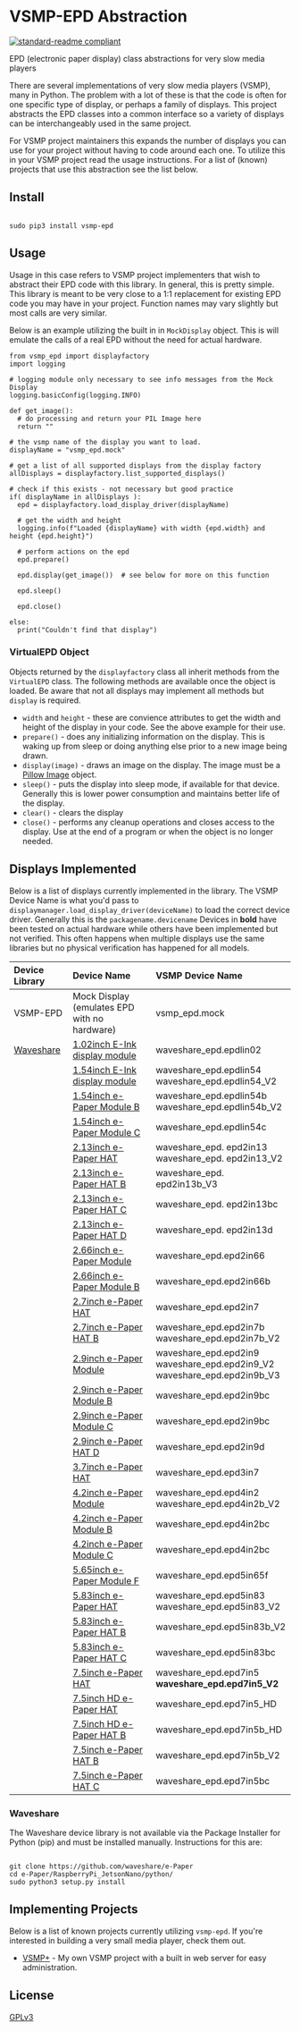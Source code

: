 # VSMP-EPD Abstraction
[![standard-readme compliant](https://img.shields.io/badge/readme%20style-standard-brightgreen.svg?style=flat-square)](https://github.com/RichardLitt/standard-readme)


EPD (electronic paper display) class abstractions for very slow media players

There are several implementations of very slow media players (VSMP), many in Python. The problem with a lot of these is that the code is often for one specific type of display, or perhaps a family of displays. This project abstracts the EPD classes into a common interface so a variety of displays can be interchangeably used in the same project.

For VSMP project maintainers this expands the number of displays you can use for your project without having to code around each one. To utilize this in your VSMP project read the usage instructions. For a list of (known) projects that use this abstraction see the list below.

## Install

```

sudo pip3 install vsmp-epd

```

## Usage

Usage in this case refers to VSMP project implementers that wish to abstract their EPD code with this library. In general, this is pretty simple. This library is meant to be very close to a 1:1 replacement for existing EPD code you may have in your project. Function names may vary slightly but most calls are very similar.


Below is an example utilizing the built in in `MockDisplay` object. This is will emulate the calls of a real EPD without the need for actual hardware.

```
from vsmp_epd import displayfactory
import logging

# logging module only necessary to see info messages from the Mock Display
logging.basicConfig(logging.INFO)

def get_image():
  # do processing and return your PIL Image here
  return ""

# the vsmp name of the display you want to load.
displayName = "vsmp_epd.mock"

# get a list of all supported displays from the display factory
allDisplays = displayfactory.list_supported_displays()

# check if this exists - not necessary but good practice
if( displayName in allDisplays ):
  epd = displayfactory.load_display_driver(displayName)

  # get the width and height
  logging.info(f"Loaded {displayName} with width {epd.width} and height {epd.height}")

  # perform actions on the epd
  epd.prepare()

  epd.display(get_image())  # see below for more on this function

  epd.sleep()

  epd.close()

else:
  print("Couldn't find that display")

```

### VirtualEPD Object

Objects returned by the `displayfactory` class all inherit methods from the `VirtualEPD` class. The following methods are available once the object is loaded. Be aware that not all displays may implement all methods but `display` is required.

* `width` and `height` - these are convience attributes to get the width and height of the display in your code. See the above example for their use.
* `prepare()` - does any initializing information on the display. This is waking up from sleep or doing anything else prior to a new image being drawn.
* `display(image)` - draws an image on the display. The image must be a [Pillow Image](https://pillow.readthedocs.io/en/stable/reference/Image.html) object.
* `sleep()` - puts the display into sleep mode, if available for that device. Generally this is lower power consumption and maintains better life of the display.
* `clear()` - clears the display
* `close()` - performs any cleanup operations and closes access to the display. Use at the end of a program or when the object is no longer needed.

## Displays Implemented
Below is a list of displays currently implemented in the library. The VSMP Device Name is what you'd pass to `displaymanager.load_display_driver(deviceName)` to load the correct device driver. Generally this is the `packagename.devicename` Devices in __bold__ have been tested on actual hardware while others have been implemented but not verified. This often happens when multiple displays use the same libraries but no physical verification has happened for all models.

| Device Library | Device Name | VSMP Device Name |
|:---------------|:------------|:-----------------|
| VSMP-EPD | Mock Display (emulates EPD with no hardware) | vsmp_epd.mock |
| [Waveshare](https://github.com/waveshare/e-Paper) | [1.02inch E-Ink display module](https://www.waveshare.com/1.02inch-e-Paper-Module.htm) | waveshare_epd.epdlin02 |
|  | [1.54inch E-Ink display module](https://www.waveshare.com/1.54inch-e-Paper-Module.htm) | waveshare_epd.epdlin54 <br> waveshare_epd.epdlin54_V2 |
|  | [1.54inch e-Paper Module B](https://www.waveshare.com/1.54inch-e-Paper-Module-B.htm) | waveshare_epd.epdlin54b <br> waveshare_epd.epdlin54b_V2 |
|  | [1.54inch e-Paper Module C ](https://www.waveshare.com/1.54inch-e-Paper-Module-C.htm) | waveshare_epd.epdlin54c |
|  | [2.13inch e-Paper HAT](https://www.waveshare.com/2.13inch-e-Paper-HAT.htm) | waveshare_epd. epd2in13 <br>  waveshare_epd. epd2in13_V2 |
|  | [2.13inch e-Paper HAT B](https://www.waveshare.com/2.13inch-e-Paper-HAT-B.htm) | waveshare_epd. epd2in13b_V3 |
|  | [2.13inch e-Paper HAT C ](https://www.waveshare.com/2.13inch-e-Paper-HAT-C.htm) | waveshare_epd. epd2in13bc |
|  | [2.13inch e-Paper HAT D](https://www.waveshare.com/2.13inch-e-Paper-HAT-D.htm) | waveshare_epd. epd2in13d |
|  | [2.66inch e-Paper Module](https://www.waveshare.com/2.66inch-e-Paper-Module.htm) | waveshare_epd.epd2in66 |
|  | [2.66inch e-Paper Module B](https://www.waveshare.com/2.66inch-e-Paper-Module-B.htm) | waveshare_epd.epd2in66b |
|  | [2.7inch e-Paper HAT](https://www.waveshare.com/2.7inch-e-Paper-HAT.htm) | waveshare_epd.epd2in7 |
|  | [2.7inch e-Paper HAT B](https://www.waveshare.com/2.7inch-e-Paper-HAT-B.htm) | waveshare_epd.epd2in7b <br> waveshare_epd.epd2in7b_V2 |
|  | [2.9inch e-Paper Module](https://www.waveshare.com/2.9inch-e-Paper-Module.htm) | waveshare_epd.epd2in9 <br> waveshare_epd.epd2in9_V2 <br> waveshare_epd.epd2in9b_V3 |
|  | [2.9inch e-Paper Module B](https://www.waveshare.com/2.9inch-e-Paper-Module-B.htm) | waveshare_epd.epd2in9bc |
|  | [2.9inch e-Paper Module C](https://www.waveshare.com/2.9inch-e-Paper-Module-C.htm) | waveshare_epd.epd2in9bc |
|  | [2.9inch e-Paper HAT D](https://www.waveshare.com/2.9inch-e-Paper-HAT-D.htm) | waveshare_epd.epd2in9d |
|  | [3.7inch e-Paper HAT](https://www.waveshare.com/3.7inch-e-Paper-HAT.htm) | waveshare_epd.epd3in7 |
|  | [4.2inch e-Paper Module](https://www.waveshare.com/4.2inch-e-Paper-Module.htm) |waveshare_epd.epd4in2 <br> waveshare_epd.epd4in2b_V2 |
|  | [4.2inch e-Paper Module B](https://www.waveshare.com/4.2inch-e-Paper-Module-B.htm) |waveshare_epd.epd4in2bc |
|  | [4.2inch e-Paper Module C](https://www.waveshare.com/4.2inch-e-Paper-Module-C.htm) |waveshare_epd.epd4in2bc |
|  | [5.65inch e-Paper Module F](https://www.waveshare.com/5.65inch-e-Paper-Module-F.htm) |waveshare_epd.epd5in65f |
|  | [5.83inch e-Paper HAT](https://www.waveshare.com/5.83inch-e-Paper-HAT.htm) |waveshare_epd.epd5in83 <br> waveshare_epd.epd5in83_V2 |
|  | [5.83inch e-Paper HAT B](https://www.waveshare.com/5.83inch-e-Paper-HAT-B.htm) |waveshare_epd.epd5in83b_V2 |
|  | [5.83inch e-Paper HAT C](https://www.waveshare.com/5.83inch-e-Paper-HAT-C.htm) |waveshare_epd.epd5in83bc |
|  | [7.5inch e-Paper HAT](https://www.waveshare.com/7.5inch-e-Paper-HAT.htm) |waveshare_epd.epd7in5 <br> __waveshare_epd.epd7in5_V2__ |
|  | [7.5inch HD e-Paper HAT](https://www.waveshare.com/7.5inch-HD-e-Paper-HAT.htm) |waveshare_epd.epd7in5_HD |
|  | [7.5inch HD e-Paper HAT B](https://www.waveshare.com/7.5inch-HD-e-Paper-HAT-B.htm) |waveshare_epd.epd7in5b_HD |
|  | [7.5inch e-Paper HAT B](https://www.waveshare.com/7.5inch-HD-e-Paper-HAT-B.htm)| waveshare_epd.epd7in5b_V2 |
|  | [7.5inch e-Paper HAT C](https://www.waveshare.com/7.5inch-e-Paper-HAT-C.htm) | waveshare_epd.epd7in5bc |


### Waveshare

The Waveshare device library is not available via the Package Installer for Python (pip) and must be installed manually. Instructions for this are:

```

git clone https://github.com/waveshare/e-Paper
cd e-Paper/RaspberryPi_JetsonNano/python/
sudo python3 setup.py install

```

## Implementing Projects
Below is a list of known projects currently utilizing `vsmp-epd`. If you're interested in building a very small media player, check them out.

* [VSMP+](https://github.com/robweber/vsmp-plus) - My own VSMP project with a built in web server for easy administration. 

## License
[GPLv3](/LICENSE)
